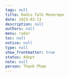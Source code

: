 ```yaml
---
tags: null
title: Radio Talk Monorepo
date: 2023-03-13
description: null
authors: null
menu: radar
toc: null
notice: null
type: null
show_frontmatter: true
status: Adopt
note: null
person: Thanh Pham
---
```


